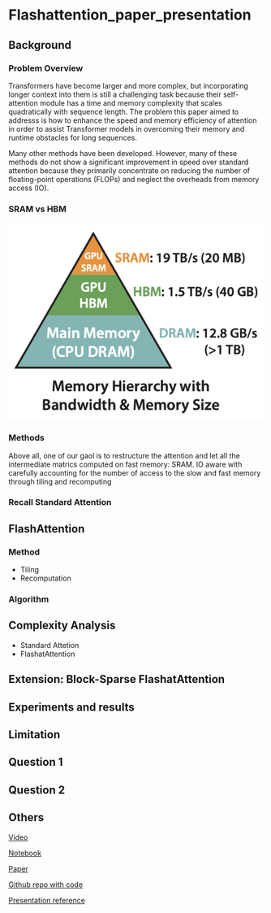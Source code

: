# Flashattention_paper_presentation


## Background

### Problem Overview

Transformers have become larger and more complex, but incorporating longer context into them is still a challenging task because their self-attention module has a time and memory complexity that scales quadratically with sequence length. The problem this paper aimed to addresss is how to enhance the speed and memory efficiency of attention in order to assist Transformer models in overcoming their memory and runtime obstacles for long sequences.

Many other methods have been developed. However, many of these methods do not show a significant improvement in speed over standard attention because they primarily concentrate on reducing the number of floating-point operations (FLOPs) and neglect the overheads from memory access (IO).



### SRAM vs HBM
![plot](https://github.com/yueguo1997/Flashattention_paper_presentation/blob/17782d32252de3ba7d854dbdfa9eb3108829bbb9/image1.png)



### Methods
Above all, one of our gaol is to restructure the attention and let all the intermediate matrics computed on fast memory: SRAM. 
IO aware with carefully accounting for the number of access to the slow and fast memory through tiling and recomputing


### Recall Standard Attention



## FlashAttention
### Method
* Tiling
* Recomputation


### Algorithm





## Complexity Analysis
* Standard Attetion
* FlashatAttention


## Extension: Block-Sparse FlashatAttention


## Experiments and results



## Limitation


## Question 1
## Question 2




## Others

[Video]()

[Notebook]()

[Paper]()

[Github repo with code]()

[Presentation reference]()



